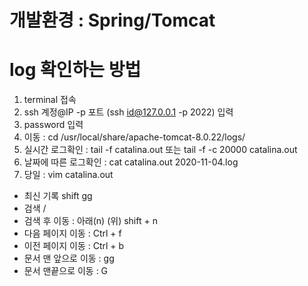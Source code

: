 # 개발환경 : Spring/Tomcat 

# log 확인하는 방법
1. terminal 접속
2. ssh 계정@IP -p 포트 (ssh id@127.0.0.1 -p 2022) 입력
3. password 입력 
4. 이동 : cd /usr/local/share/apache-tomcat-8.0.22/logs/
5. 실시간 로그확인
  : tail -f catalina.out 또는 tail -f -c 20000 catalina.out
6. 날짜에 따른 로그확인 
  : cat catalina.out 2020-11-04.log
7. 당일 
  : vim catalina.out 
  * 최신 기록 shift gg 
  * 검색 / 
  * 검색 후 이동 : 아래(n) (위) shift + n 
  * 다음 페이지 이동 :  Ctrl + f 
  * 이전 페이지 이동 : Ctrl + b 
  * 문서 맨 앞으로 이동 : gg
  *  문서 맨끝으로 이동 : G

